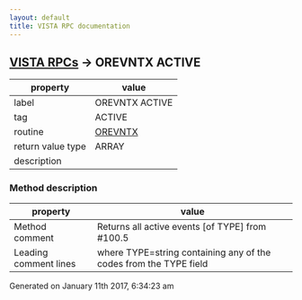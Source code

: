 ```yaml
---
layout: default
title: VISTA RPC documentation
---
```




## [VISTA RPCs](TableOfContent.md) &#8594; OREVNTX ACTIVE 

 property | value 
--- | --- 
 label | OREVNTX ACTIVE
 tag | ACTIVE
 routine | [OREVNTX](http://code.osehra.org/dox/Routine_OREVNTX_source.html)
 return value type | ARRAY
 description | 


### Method description

 property | value 
--- | --- 
 Method comment | Returns all active events [of TYPE] from #100.5
 Leading comment lines | where TYPE=string containing any of the codes from the TYPE field




Generated on January 11th 2017, 6:34:23 am